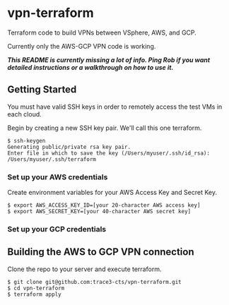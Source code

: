 # vpn-terraform
Terraform code to build VPNs between VSphere, AWS, and GCP.

Currently only the AWS-GCP VPN code is working.

***This README is currently missing a lot of info. Ping Rob if you want detailed instructions or a walkthrough on how to use it.***

## Getting Started

You must have valid SSH keys in order to remotely access the test VMs in each cloud.

Begin by creating a new SSH key pair. We'll call this one terraform.

```
$ ssh-keygen
Generating public/private rsa key pair.
Enter file in which to save the key (/Users/myuser/.ssh/id_rsa): /Users/myuser/.ssh/terraform
```

### Set up your AWS credentials
Create environment variables for your AWS Access Key and Secret Key.

```
$ export AWS_ACCESS_KEY_ID=[your 20-character AWS access key]
$ export AWS_SECRET_KEY=[your 40-character AWS secret key]
```
### Set up your GCP credentials


## Building the AWS to GCP VPN connection

Clone the repo to your server and execute terraform.

```
$ git clone git@github.com:trace3-cts/vpn-terraform.git
$ cd vpn-terraform
$ terraform apply
```
